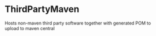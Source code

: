 ThirdPartyMaven
===============

Hosts non-maven third party software together with generated POM to upload to maven central
